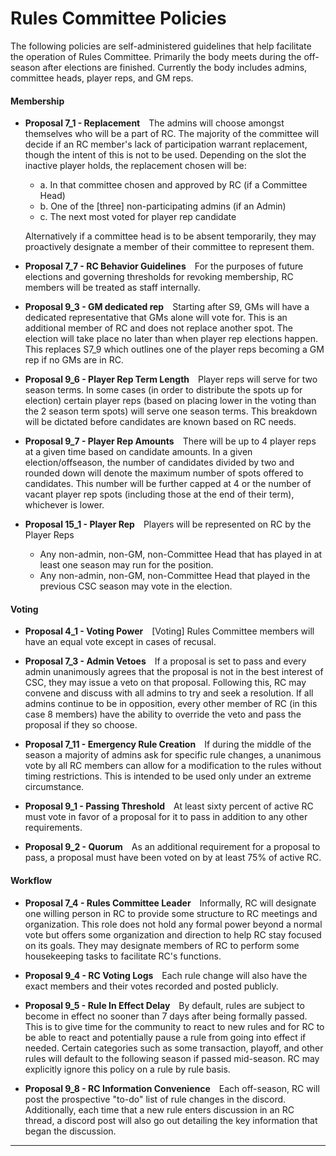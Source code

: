 # Rules Committee Policies

The following policies are self-administered guidelines that help facilitate the operation of Rules Committee. Primarily the body meets during the off-season after elections are finished. Currently the body includes admins, committee heads, player reps, and GM reps.
&emsp;

#### Membership

- **Proposal 7_1  -  Replacement**&emsp;The admins will choose amongst themselves who will be a part of RC. The majority of the committee will decide if an RC member's lack of participation warrant replacement, though the intent of this is not to be used. Depending on the slot the inactive player holds, the replacement chosen will be:

    - a. In that committee chosen and approved by RC (if a Committee Head)
    - b. One of the [three] non-participating admins (if an Admin)
    - c. The next most voted for player rep candidate

    Alternatively if a committee head is to be absent temporarily, they may proactively designate a member of their committee to represent them.

- **Proposal 7_7  -  RC Behavior Guidelines**&emsp;For the purposes of future elections and governing thresholds for revoking membership, RC members will be treated as staff internally.

- **Proposal 9_3  -  GM dedicated rep**&emsp;Starting after S9, GMs will have a dedicated representative that GMs alone will vote for. This is an additional member of RC and does not replace another spot. The election will take place no later than when player rep elections happen. This replaces S7_9 which outlines one of the player reps becoming a GM rep if no GMs are in RC.

- **Proposal 9_6  -  Player Rep Term Length**&emsp;Player reps will serve for two season terms. In some cases (in order to distribute the spots up for election) certain player reps (based on placing lower in the voting than the 2 season term spots) will serve one season terms. This breakdown will be dictated before candidates are known based on RC needs.

- **Proposal 9_7  -  Player Rep Amounts**&emsp;There will be up to 4 player reps at a given time based on candidate amounts. In a given election/offseason, the number of candidates divided by two and rounded down will denote the maximum number of spots offered to candidates. This number will be further capped at 4 or the number of vacant player rep spots (including those at the end of their term), whichever is lower.

- **Proposal 15_1  -  Player Rep**&emsp;Players will be represented on RC by the Player Reps
    - Any non-admin, non-GM, non-Committee Head that has played in at least one season may run for the position.
    - Any non-admin, non-GM, non-Committee Head that played in the previous CSC season may vote in the election.

#### Voting

- **Proposal 4_1  -  Voting Power**&emsp;[Voting] Rules Committee members will have an equal vote except in cases of recusal.

- **Proposal 7_3  -  Admin Vetoes**&emsp;If a proposal is set to pass and every admin unanimously agrees that the proposal is not in the best interest of CSC, they may issue a veto on that proposal. Following this, RC may convene and discuss with all admins to try and seek a resolution. If all admins continue to be in opposition, every other member of RC (in this case 8 members) have the ability to override the veto and pass the proposal if they so choose.

- **Proposal 7_11  -  Emergency Rule Creation**&emsp;If during the middle of the season a majority of admins ask for specific rule changes, a unanimous vote by all RC members can allow for a modification to the rules without timing restrictions. This is intended to be used only under an extreme circumstance.

- **Proposal 9_1  -  Passing Threshold**&emsp;At least sixty percent of active RC must vote in favor of a proposal for it to pass in addition to any other requirements.

- **Proposal 9_2  -  Quorum**&emsp;As an additional requirement for a proposal to pass, a proposal must have been voted on by at least 75% of active RC.

#### Workflow

- **Proposal 7_4  -  Rules Committee Leader**&emsp;Informally, RC will designate one willing person in RC to provide some structure to RC meetings and organization. This role does not hold any formal power beyond a normal vote but offers some organization and direction to help RC stay focused on its goals. They may designate members of RC to perform some housekeeping tasks to facilitate RC's functions.

- **Proposal 9_4  -  RC Voting Logs**&emsp;Each rule change will also have the exact members and their votes recorded and posted publicly.

- **Proposal 9_5  -  Rule In Effect Delay**&emsp;By default, rules are subject to become in effect no sooner than 7 days after being formally passed. This is to give time for the community to react to new rules and for RC to be able to react and potentially pause a rule from going into effect if needed. Certain categories such as some transaction, playoff, and other rules will default to the following season if passed mid-season. RC may explicitly ignore this policy on a rule by rule basis.

- **Proposal 9_8  -  RC Information Convenience**&emsp;Each off-season, RC will post the prospective "to-do" list of rule changes in the discord. Additionally, each time that a new rule enters discussion in an RC thread, a discord post will also go out detailing the key information that began the discussion.

---
